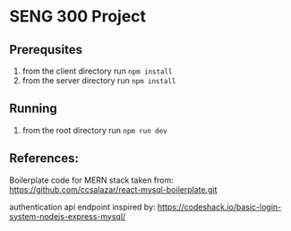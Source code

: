 # SENG 300 Project 

## Prerequsites
1) from the client directory run `npm install`
2) from the server directory run  `npm install`

## Running
1) from the root directory run  `npm run dev`

## References:
Boilerplate code for MERN stack taken from: 
https://github.com/ccsalazar/react-mysql-boilerplate.git

authentication api endpoint inspired by:
https://codeshack.io/basic-login-system-nodejs-express-mysql/




